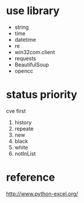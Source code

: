 # use library #
- string
- time
- datetime
- re
- win32com.client
- requests
- BeautifulSoup
- opencc

# status priority #
cve first 
 1. history
 2. repeate
 3. new
  1. black
  2. white
  3. notInList

# reference #
http://www.python-excel.org/
